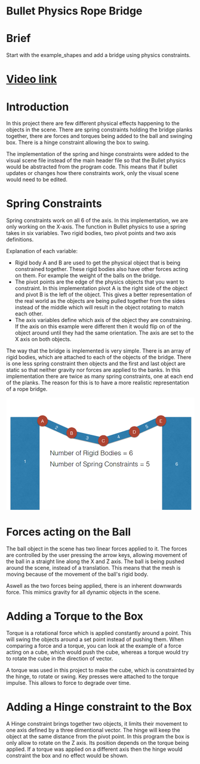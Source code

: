# Bullet Physics Rope Bridge

# Brief 
Start with the example_shapes and add a bridge using physics constraints. 

# [Video link](https://www.youtube.com/watch?v=_qgusqLWf4I&feature=youtu.be "Video Link")

# Introduction 

In this project there are few different physical effects happening to the objects in the scene. There are spring constraints holding the bridge planks together, there are forces and torques being added to the ball and swinging box. There is a hinge constraint allowing the box to swing. 


The implementation of the spring and hinge constraints were added to the visual scene file instead of the main header file so that the Bullet physics would be abstracted from the program code. This means that if bullet updates or changes how there constraints work, only the visual scene would need to be edited. 


# Spring Constraints

Spring constraints work on all 6 of the axis. In this implementation, we are only working on the X-axis. The function in Bullet physics to use a spring takes in six variables. Two rigid bodies, two pivot points and two axis definitions. 

Explanation of each variable:
- Rigid body A and B are used to get the physical object that is being constrained together. These rigid bodies also have other forces acting on them. For example the weight of the balls on the bridge. 
- The pivot points are the edge of the physics objects that you want to constraint. In this implementation pivot A is the right side of the object and pivot B is the left of the object. This gives a better representation of the real world as the objects are being pulled together from the sides instead of the middle which will result in the object rotating to match each other. 
- The axis variables define which axis of the object they are constraining. If the axis on this example were different then it would flip on of the object around until they had the same orientation. The axis are set to the X axis on both objects.  

The way that the bridge is implemented is very simple. There is an array of rigid bodies, which are attached to each of the objects of the bridge. There is one less spring constraint then objects and the first and last object are static so that neither gravity nor forces are applied to the banks. In this implementation there are twice as many spring constraints, one at each end of the planks. The reason for this is to have a more realistic representation of a rope bridge. 

![Alt text](physicsBrdigeLayout.PNG "Rope Bridge Concept Design") 







# Forces acting on the Ball

The ball object in the scene has two linear forces applied to it. The forces are controlled by the user pressing the arrow keys, allowing movement of the ball in a straight line along the X and Z axis. The ball is being pushed around the scene, instead of a translation. This means that the mesh is moving because of the movement of the ball's rigid body. 

Aswell as the two forces being applied, there is an inherent downwards force. This mimics gravity for all dynamic objects in the scene. 

# Adding a Torque to the Box

Torque is a rotational force which is applied constantly around a point. This will swing the objects around a set point instead of pushing them. When comparing a force and a torque, you can look at the example of a force acting on a cube, which would push the cube, whereas a torque would try to rotate the cube in the direction of vector.

A torque was used in this project to make the cube, which is constrainted by the hinge, to rotate or swing. Key presses were attached to the torque impulse. This allows to force to degrade over time.  


# Adding a Hinge constraint to the Box 

A Hinge constraint brings together two objects, it limits their movement to one axis defined by a three dimentional vector. The hinge will keep the object at the same distance from the pivot point. In this program the box is only allow to rotate on the Z axis. Its position depends on the torque being applied. If a torque was applied on a different axis then the hinge would constraint the box and no effect would be shown.    


